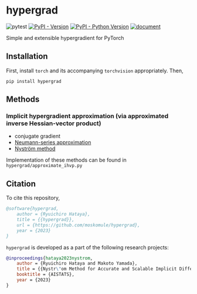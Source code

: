 # hypergrad 

![pytest](https://github.com/moskomule/hypergrad/workflows/pytest/badge.svg)
[![PyPI - Version](https://img.shields.io/pypi/v/hypergrad.svg)](https://pypi.org/project/hypergrad)
[![PyPI - Python Version](https://img.shields.io/pypi/pyversions/hypergrad.svg)](https://pypi.org/project/hypergrad)
[![document](https://img.shields.io/static/v1?label=doc&message=hypergrad&color=blue)](https://moskomule.github.io/hypergrad)

Simple and extensible hypergradient for PyTorch

## Installation

First, install `torch` and its accompanying `torchvision` appropriately. Then,

```console
pip install hypergrad
```

## Methods

### Implicit hypergradient approximation (via approximated inverse Hessian-vector product)

* conjugate gradient
* [Neumann-series approximation](https://proceedings.mlr.press/v108/lorraine20a.html)
* [Nyström method](to_be_updated)

Implementation of these methods can be found in `hypergrad/approximate_ihvp.py`

## Citation

To cite this repository,

```bibtex
@software{hypergrad,
    author = {Ryuichiro Hataya},
    title = {{hypergrad}},
    url = {https://github.com/moskomule/hypergrad},
    year = {2023}
}
```

`hypergrad` is developed as a part of the following research projects:

```bibtex
@inproceedings{hataya2023nystrom,
    author = {Ryuichiro Hataya and Makoto Yamada},
    title = {{Nystr\"om Method for Accurate and Scalable Implicit Differentiation}},
    booktitle = {AISTATS},
    year = {2023}
}
```
